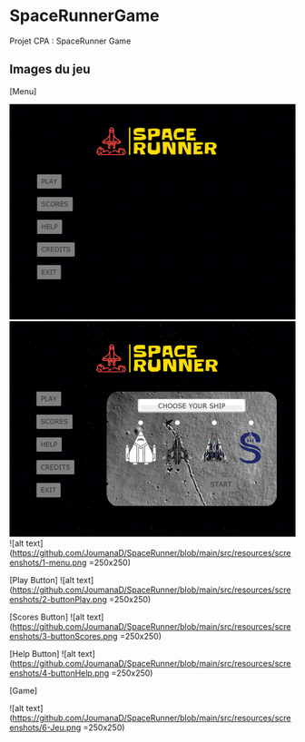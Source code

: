 # SpaceRunnerGame
Projet CPA : SpaceRunner Game 

## Images du jeu 
[Menu]

<img src="https://github.com/JoumanaD/SpaceRunner/blob/main/src/resources/screenshots/1-menu.png" width="509" height="380">  <img src="https://github.com/JoumanaD/SpaceRunner/blob/main/src/resources/screenshots/2-buttonPlay.png" width="509" height="380">
![alt text](https://github.com/JoumanaD/SpaceRunner/blob/main/src/resources/screenshots/1-menu.png =250x250)

[Play Button]
![alt text](https://github.com/JoumanaD/SpaceRunner/blob/main/src/resources/screenshots/2-buttonPlay.png =250x250)

[Scores Button]
![alt text](https://github.com/JoumanaD/SpaceRunner/blob/main/src/resources/screenshots/3-buttonScores.png =250x250)

[Help Button]
![alt text](https://github.com/JoumanaD/SpaceRunner/blob/main/src/resources/screenshots/4-buttonHelp.png =250x250)

[Game]

![alt text](https://github.com/JoumanaD/SpaceRunner/blob/main/src/resources/screenshots/6-Jeu.png =250x250)

